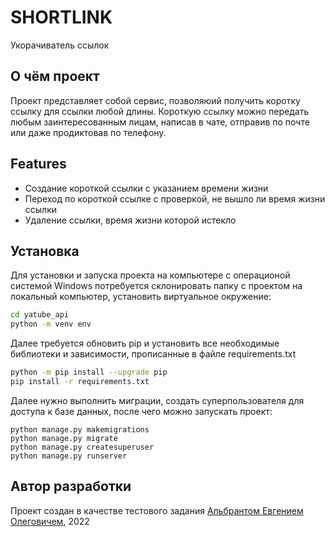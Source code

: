 # SHORTLINK
Укорачиватель ссылок
## О чём проект
Проект представляет собой сервис, позволяюий получить коротку ссылку для ссылки любой длины. Короткую ссылку можно передать любым заинтересованным лицам, написав в чате, отправив по почте или даже продиктовав по телефону.
## Features
- Создание короткой ссылки с указанием времени жизни
- Переход по короткой ссылке с проверкой, не вышло ли время жизни ссылки
- Удаление ссылки, время жизни которой истекло

## Установка
Для установки и запуска проекта на компьютере с операционой системой Windows потребуется склонировать папку с проектом на локальный компьютер, установить виртуальное окружение:

```sh
cd yatube_api
python -m venv env
```

Далее требуется обновить pip и установить все необходимые библиотеки и зависимости, прописанные в файле requirements.txt

```sh
python -m pip install --upgrade pip
pip install -r requirements.txt
```
Далее нужно выполнить миграции, создать суперпользователя для доступа к базе данных, после чего можно запускать проект:
```
python manage.py makemigrations
python manage.py migrate
python manage.py createsuperuser
python manage.py runserver
```

## Автор разработки
Проект создан в качестве тестового задания
[Альбрантом Евгением Олеговичем](http://github.com/albrant), 2022
